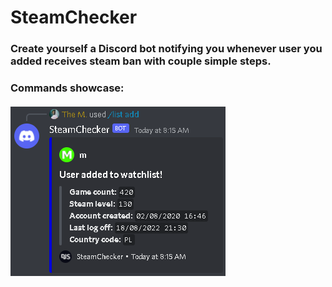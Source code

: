 # SteamChecker
### Create yourself a Discord bot notifying you whenever user you added receives steam ban with couple simple steps.

### Commands showcase:

###### ![/list add STEAMID](https://github.com/TheM-Dev/SteamChecker/blob/main/images/list_add.png?raw=true)